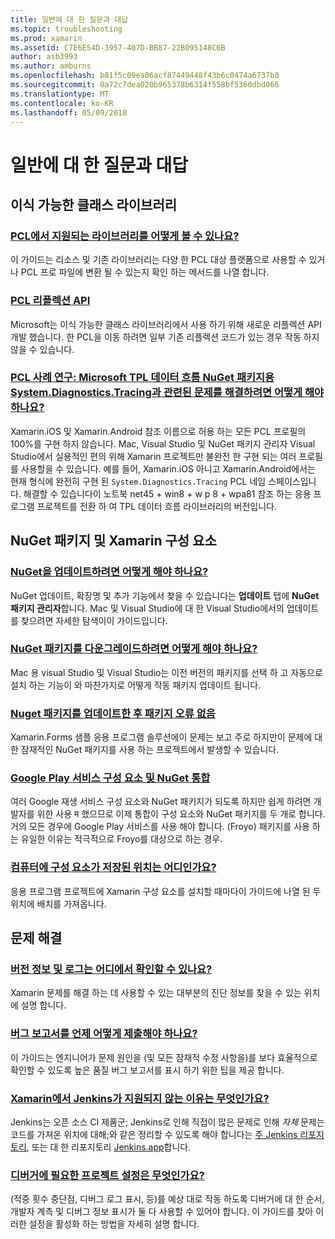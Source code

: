 ```yaml
---
title: 일반에 대 한 질문과 대답
ms.topic: troubleshooting
ms.prod: xamarin
ms.assetid: C7E6E54D-3957-407D-BB87-22B095148C6B
author: asb3993
ms.author: amburns
ms.openlocfilehash: b81f5c09ea06acf87449448f43b6c0474a6737b0
ms.sourcegitcommit: 0a72c7dea020b965378b6314f558bf5360dbd066
ms.translationtype: MT
ms.contentlocale: ko-KR
ms.lasthandoff: 05/09/2018
---
```

# <a name="general-frequently-asked-questions"></a>일반에 대 한 질문과 대답

## <a name="portable-class-libraries"></a>이식 가능한 클래스 라이브러리
### <a name="how-can-i-view-what-libraries-are-supported-in-a-pclpcl-support-librariesmd"></a>[PCL에서 지원되는 라이브러리를 어떻게 볼 수 있나요?](pcl-support-libraries.md)
이 가이드는 리소스 및 기존 라이브러리는 다양 한 PCL 대상 플랫폼으로 사용할 수 있거나 PCL 프로 파일에 변환 될 수 있는지 확인 하는 메서드를 나열 합니다.

### <a name="pcl-reflection-apipcl-reflectionmd"></a>[PCL 리플렉션 API](pcl-reflection.md)
Microsoft는 이식 가능한 클래스 라이브러리에서 사용 하기 위해 새로운 리플렉션 API 개발 했습니다. 한 PCL을 이동 하려면 일부 기존 리플렉션 코드가 있는 경우 작동 하지 않을 수 있습니다.

### <a name="pcl-case-study-how-can-i-resolve-problems-related-to-systemdiagnosticstracing-for-the-microsoft-tpl-dataflow-nuget-packagepcl-case-studymd"></a>[PCL 사례 연구: Microsoft TPL 데이터 흐름 NuGet 패키지용 System.Diagnostics.Tracing과 관련된 문제를 해결하려면 어떻게 해야 하나요?](pcl-case-study.md)
Xamarin.iOS 및 Xamarin.Android 참조 이름으로 허용 하는 모든 PCL 프로필의 100%를 구현 하지 않습니다. Mac, Visual Studio 및 NuGet 패키지 관리자 Visual Studio에서 실용적인 편의 위해 Xamarin 프로젝트만 불완전 한 구현 되는 여러 프로필를 사용할을 수 있습니다. 예를 들어, Xamarin.iOS 아니고 Xamarin.Android에서는 현재 형식에 완전히 구현 된 `System.Diagnostics.Tracing` PCL 네임 스페이스입니다. 해결할 수 있습니다이 노트북 net45 + win8 + w p 8 + wpa81 참조 하는 응용 프로그램 프로젝트를 전환 하 여 TPL 데이터 흐름 라이브러리의 버전입니다.

## <a name="nuget-packages--xamarin-components"></a>NuGet 패키지 및 Xamarin 구성 요소
### <a name="how-can-i-update-nugetnuget-updatemd"></a>[NuGet을 업데이트하려면 어떻게 해야 하나요?](nuget-update.md)
NuGet 업데이트, 확장명 및 추가 기능에서 찾을 수 있습니다는 **업데이트** 탭에 **NuGet 패키지 관리자**합니다. Mac 및 Visual Studio에 대 한 Visual Studio에서의 업데이트를 찾으려면 자세한 탐색이이 가이드입니다.

### <a name="how-do-i-downgrade-a-nuget-packagenuget-package-downgrademd"></a>[NuGet 패키지를 다운그레이드하려면 어떻게 해야 하나요?](nuget-package-downgrade.md)
Mac 용 visual Studio 및 Visual Studio는 이전 버전의 패키지를 선택 하 고 자동으로 설치 하는 기능이 와 마찬가지로 어떻게 작동 패키지 업데이트 됩니다.

### <a name="missing-packages-error-after-updating-nuget-packagesnuget-packages-missingmd"></a>[Nuget 패키지를 업데이트한 후 패키지 오류 없음](nuget-packages-missing.md)
Xamarin.Forms 샘플 응용 프로그램 솔루션에이 문제는 보고 주로 하지만이 문제에 대 한 잠재적인 NuGet 패키지를 사용 하는 프로젝트에서 발생할 수 있습니다.

### <a name="unifying-google-play-services-components-and-nugetgps-components-nugetmd"></a>[Google Play 서비스 구성 요소 및 NuGet 통합](gps-components-nuget.md)
여러 Google 재생 서비스 구성 요소와 NuGet 패키지가 되도록 하지만 쉽게 하려면 개발자를 위한 사용 म 했으므로 이제 통합이 구성 요소와 NuGet 패키지를 두 개로 합니다. 거의 모든 경우에 Google Play 서비스를 사용 해야 합니다. (Froyo) 패키지를 사용 하는 유일한 이유는 적극적으로 Froyo를 대상으로 하는 경우.

### <a name="where-are-the-components-stored-on-my-machinecomponent-storagemd"></a>[컴퓨터에 구성 요소가 저장된 위치는 어디인가요?](component-storage.md)
응용 프로그램 프로젝트에 Xamarin 구성 요소를 설치할 때마다이 가이드에 나열 된 두 위치에 배치를 가져옵니다.


## <a name="troubleshooting"></a>문제 해결
### <a name="where-can-i-find-my-version-information-and-logsversion-logsmd"></a>[버전 정보 및 로그는 어디에서 확인할 수 있나요?](version-logs.md)
Xamarin 문제를 해결 하는 데 사용할 수 있는 대부분의 진단 정보를 찾을 수 있는 위치에 설명 합니다.

### <a name="when-and-how-should-i-file-a-bug-reporthowto-file-bugmd"></a>[버그 보고서를 언제 어떻게 제출해야 하나요?](howto-file-bug.md)
이 가이드는 엔지니어가 문제 원인을 (및 모든 잠재적 수정 사항을)를 보다 효율적으로 확인할 수 있도록 높은 품질 버그 보고서를 표시 하기 위한 팁을 제공 합니다.

### <a name="why-isnt-jenkins-supported-by-xamarinxamarin-jenkinsmd"></a>[Xamarin에서 Jenkins가 지원되지 않는 이유는 무엇인가요?](xamarin-jenkins.md)
Jenkins는 오픈 소스 CI 제품군; Jenkins로 인해 직접이 많은 문제로 인해 *자체* 문제는 코드를 가져온 위치에 대해;와 같은 정리할 수 있도록 해야 합니다는 [주 Jenkins 리포지토리](https://github.com/jenkinsci/jenkins), 또는 대 한 리포지토리 [ Jenkins.app](https://github.com/stisti/jenkins-app)합니다.

### <a name="what-project-settings-are-required-for-the-debuggerdebugger-settingsmd"></a>[디버거에 필요한 프로젝트 설정은 무엇인가요?](debugger-settings.md)
(적중 횟수 중단점, 디버그 로그 표시, 등)를 예상 대로 작동 하도록 디버거에 대 한 순서, 개발자 계측 및 디버그 정보 표시가 둘 다 사용할 수 있어야 합니다. 이 가이드를 찾아 이러한 설정을 활성화 하는 방법을 자세히 설명 합니다.

